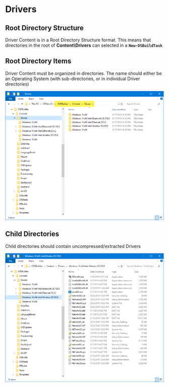 # Drivers

## Root Directory Structure

Driver Content is in a Root Directory Structure format.  This means that directories in the root of **Content\Drivers** can selected in a **`New-OSBuildTask`**

## Root Directory Items

Driver Content must be organized in directories.  The name should either be an Operating System \(with sub-directories, or in individual Driver directories\)

![](../../../../../.gitbook/assets/image%20%28209%29.png)

## Child Directories

Child directories should contain uncompressed/extracted Drivers

![](../../../../../.gitbook/assets/image%20%2838%29.png)

